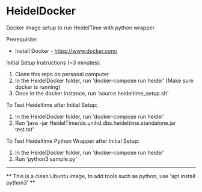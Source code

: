 # HeidelDocker
Docker image setup to run HeidelTime with python wrapper

Prerequisite:
- Install Docker - <https://www.docker.com/>

Initial Setup Instructions (~3 minutes):
1. Clone this repo on personal computer
2. In the HeidelDocker folder, run 'docker-compose run heidel' (Make sure docker is running)
3. Once in the docker instance, run 'source heideltime_setup.sh'

To Test Heideltime after Initial Setup:
1. In the HeidelDocker folder, run 'docker-compose run heidel'
3. Run 'java -jar HeidelTime/de.unihd.dbs.heideltime.standalone.jar test.txt'

To Test Heideltime Python Wrapper after Initial Setup:
1. In the HeidelDocker folder, run 'docker-compose run heidel'
2. Run 'python3 sample.py'

---
** This is a clean Ubuntu image, to add tools such as python, use 'apt install python3' **
